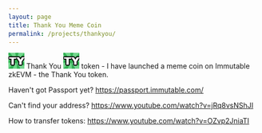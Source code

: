 ```yaml
---
layout: page
title: Thank You Meme Coin
permalink: /projects/thankyou/
---
```


![TY](./ty-32-32-animated.gif) Thank You ![TY](./ty-32-32-animated.gif) token - I have launched a meme coin on Immutable zkEVM - the Thank You token.

Haven't got Passport yet? https://passport.immutable.com/

Can't find your address? https://www.youtube.com/watch?v=jRq8vsNShJI

How to transfer tokens: https://www.youtube.com/watch?v=OZvp2JniaTI
